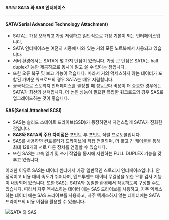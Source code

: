**#### SATA 와 SAS 인터페이스** 

---
#### SATA(Serial Advanced Technology Attachment) 
- SATA는 가장 오래되고 가장 저렴하고 일반적으로 가장 기본이 되는 인터페이스입니다.
- SATA 인터페이스는 여전히 시중에 나와 있는 거의 모든 노트북에서 사용되고 있습니다.
- 서버 환경에서는 SATA에 몇 가지 단점이 있습니다. 가장 큰 단점은 SATA는 half duplex기능만 제공하므로 동시에 읽고 쓸 수 없다는 점입니다.
- 또한 오류 복구 및 보고 기능이 적습니다. 따라서 거의 액세스하지 않는 데이터가 포함된 가벼운 워크로드의 경우 SATA는 매우 저렴합니다.
- 궁극적으로 스토리지 인터페이스를 결정할 때 성능보다 비용이 더 중요한 경우에는 SATA가 최선의 선택입니다. 더 높은 성능이 필요한 복잡한 워크로드의 경우 SAS로 업그레이드하는 것이 좋습니다. 

#### SAS(Serial Attached SCSI)
- SAS는 솔리드 스테이트 드라이브(SSD)가 등장하면서 자연스럽게 SATA가 진화한 것입니다.
- **SAS와 SATA의 주요 차이점은** 포인트 투 포인트 직렬 프로토콜입니다. 
- SAS를 사용하면 컨트롤러가 드라이브에 직접 연결되며, 더 얇고 긴 케이블을 통해 최대 128개의 서로 다른 장치를 연결할 수 있습니다.
- 또한 SAS는 고속 읽기 및 쓰기 작업을 동시에 지원하는 FULL DUPLEX 기능을 갖추고 있습니다.

이러한 이유로 SAS는 데이터 센터에서 가장 일반적인 스토리지 인터페이스입니다. 안정적이고 비용 대비 속도가 뛰어나며, 엔드투엔드 데이터 무결성을 위한 오류 검사 기능이 내장되어 있습니다. 
또한 SAS는 SATA와 동일한 환경에서 작동하도록 구성할 수도 있습니다. 따라서 자주 엑세스하는 데이터 에는 SAS 드라이브를 사용하고, 자주 엑세스하는 데이터 에는 SAS 드라이브를 사용하고, 
자주 엑세스하지 않는 데이터에는 SATA드라이브의 비용 이점을 활용할 수 있습니다. 


![SATA 와 SAS](https://github.com/user-attachments/assets/bf260ff9-7c31-4b0d-8f92-5c6e3fa238d7)
